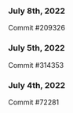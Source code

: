 ### July 8th, 2022

Commit #209326

### July 5th, 2022

Commit #314353


### July 4th, 2022

Commit #72281
